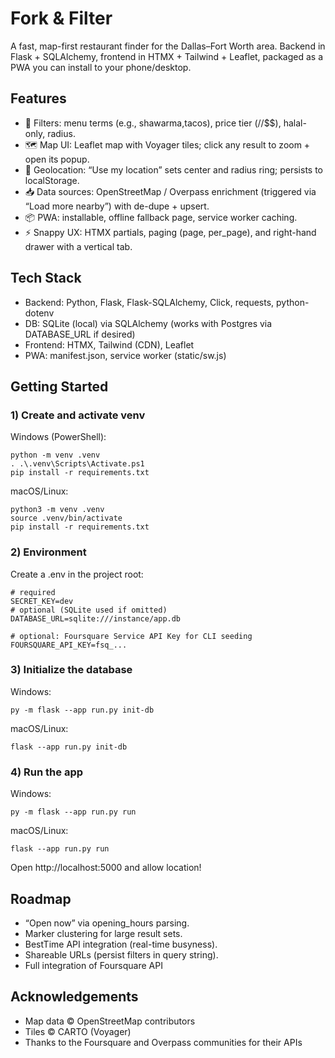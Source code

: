 # Fork & Filter
A fast, map-first restaurant finder for the Dallas–Fort Worth area.
Backend in Flask + SQLAlchemy, frontend in HTMX + Tailwind + Leaflet, packaged as a PWA you can install to your phone/desktop.

## Features
- 🔎 Filters: menu terms (e.g., shawarma,tacos), price tier ($/$$/$$$), halal-only, radius.
- 🗺️ Map UI: Leaflet map with Voyager tiles; click any result to zoom + open its popup.
- 📍 Geolocation: “Use my location” sets center and radius ring; persists to localStorage.
- 📥 Data sources: OpenStreetMap / Overpass enrichment (triggered via “Load more nearby”) with de-dupe + upsert.
- 📦 PWA: installable, offline fallback page, service worker caching.
- ⚡ Snappy UX: HTMX partials, paging (page, per_page), and right-hand drawer with a vertical tab.

## Tech Stack
- Backend: Python, Flask, Flask-SQLAlchemy, Click, requests, python-dotenv
- DB: SQLite (local) via SQLAlchemy (works with Postgres via DATABASE_URL if desired)
- Frontend: HTMX, Tailwind (CDN), Leaflet
- PWA: manifest.json, service worker (static/sw.js)

## Getting Started
### 1) Create and activate venv
Windows (PowerShell):
```
python -m venv .venv
. .\.venv\Scripts\Activate.ps1
pip install -r requirements.txt
```

macOS/Linux:
```
python3 -m venv .venv
source .venv/bin/activate
pip install -r requirements.txt
```

### 2) Environment
Create a .env in the project root:
```
# required
SECRET_KEY=dev
# optional (SQLite used if omitted)
DATABASE_URL=sqlite:///instance/app.db

# optional: Foursquare Service API Key for CLI seeding
FOURSQUARE_API_KEY=fsq_...
```

### 3) Initialize the database
Windows:
```
py -m flask --app run.py init-db
```
macOS/Linux:
```
flask --app run.py init-db
```
### 4) Run the app
Windows:
```
py -m flask --app run.py run
```
macOS/Linux:
```
flask --app run.py run
```
Open http://localhost:5000 and allow location!

## Roadmap
- “Open now” via opening_hours parsing.
- Marker clustering for large result sets.
- BestTime API integration (real-time busyness).
- Shareable URLs (persist filters in query string).
- Full integration of Foursquare API

## Acknowledgements
- Map data © OpenStreetMap contributors
- Tiles © CARTO (Voyager)
- Thanks to the Foursquare and Overpass communities for their APIs

